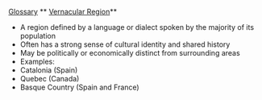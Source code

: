
 [Glossary](./../glossary/)
** [Vernacular Region](./../vernacular-region/)**

- A region defined by a language or dialect spoken by the majority of its population
- Often has a strong sense of cultural identity and shared history
- May be politically or economically distinct from surrounding areas
- Examples:
 - Catalonia (Spain)
 - Quebec (Canada)
 - Basque Country (Spain and France)